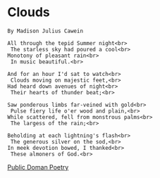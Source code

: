     
# Clouds

    By Madison Julius Cawein
    
    All through the tepid Summer night<br>
     The starless sky had poured a cool<br>
    Monotony of pleasant rain<br>
     In music beautiful.<br>

    And for an hour I'd sat to watch<br>
     Clouds moving on majestic feet,<br>
    Had heard down avenues of night<br>
     Their hearts of thunder beat;<br>

    Saw ponderous limbs far-veined with gold<br>
     Pulse fiery life o'er wood and plain,<br>
    While scattered, fell from monstrous palms<br>
     The largess of the rain;<br>

    Beholding at each lightning's flash<br>
     The generous silver on the sod,<br>
    In meek devotion bowed, I thanked<br>
     These almoners of God.<br>

   [Public Doman Poetry](http://www.public-domain-poetry.com/madison-julius-cawein/clouds-37142)
